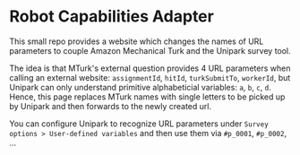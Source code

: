 # Robot Capabilities Adapter

This small repo provides a website which changes the names of URL parameters to couple Amazon Mechanical Turk and the Unipark survey tool. 

The idea is that MTurk's external question provides 4 URL parameters when calling an external website: `assignmentId`, `hitId`, `turkSubmitTo`, `workerId`, but Unipark can only understand primitive alphabeticial variables: `a`, `b`, `c`, `d`. Hence, this page replaces MTurk names with single letters to be picked up by Unipark and then forwards to the newly created url.

You can configure Unipark to recognize URL parameters under `Survey options > User-defined variables` and then use them via `#p_0001`, `#p_0002`, ...
